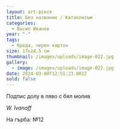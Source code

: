 ```yaml
---
layout: art-piece
title: Без название / Катаклизъм
categories:
  - Васил Иванов
year: "-"
tags:
  - Креда, черен картон
size: 17х24,5 см
thumbnail: /images/uploads/image-022.jpg
gallery:
  - image: /images/uploads/image-022.jpg
date: 2024-03-08T12:51:23.002Z
sold: false
---
```

Подпис долу в ляво с бял молив

*W. Ivanoff*

На гърба: №12
